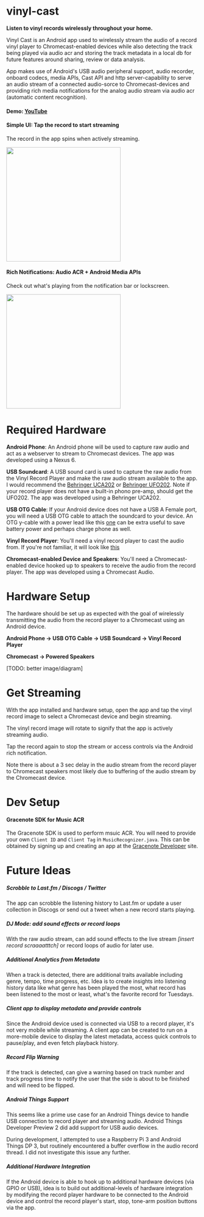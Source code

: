 # vinyl-cast

**Listen to vinyl records wirelessly throughout your home.**

Vinyl Cast is an Android app used to wirelessly stream the audio of a record vinyl player to Chromecast-enabled devices while also detecting the track being played via audio acr and storing the track metadata in a local db for future features around sharing, review or data analysis.

App makes use of Android's USB audio peripheral support, audio recorder, onboard codecs, media APIs, Cast API and http server-capability to serve an audio stream of a connected audio-sorce to Chromecast-devices and providing rich media notifications for the analog audio stream via audio acr (automatic content recognition).

#### Demo: [YouTube](https://youtu.be/HBDkxEvCcHQ)

#### Simple UI: Tap the record to start streaming

The record in the app spins when actively streaming.

<img src="https://cloud.githubusercontent.com/assets/3988421/24994190/524ae738-1fef-11e7-9a33-0e585112228c.png" width="300">

#### Rich Notifications: Audio ACR + Android Media APIs

Check out what's playing from the notification bar or lockscreen.

<img src="https://cloud.githubusercontent.com/assets/3988421/24994901/6d4dd452-1ff2-11e7-92d7-ef6ae8061901.png" width="300">

# Required Hardware

**Android Phone**: An Android phone will be used to capture raw audio and act as a webserver to stream to Chromecast devices. The app was developed using a Nexus 6.

**USB Soundcard**: A USB sound card is used to capture the raw audio from the Vinyl Record Player and make the raw audio stream available to the app. I would recommend the [Behringer UCA202](http://a.co/35VGwrV) or [Behringer UFO202](http://a.co/hThUxAL). Note if your record player does not have a built-in phono pre-amp, should get the UFO202. The app was developed using a Behringer UCA202. 

**USB OTG Cable**: If your Android device does not have a USB A Female port, you will need a USB OTG cable to attach the soundcard to your device. An OTG y-cable with a power lead like this [one](http://a.co/b7Qw9NI) can be extra useful to save battery power and perhaps charge phone as well.

**Vinyl Record Player**: You'll need a vinyl record player to cast the audio from. If you're not familiar, it will look like [this](http://a.co/63s5QD1)

**Chromecast-enabled Device and Speakers**: You'll need a Chromecast-enabled device hooked up to speakers to receive the audio from the record player. The app was developed using a Chromecast Audio.

# Hardware Setup

The hardware should be set up as expected with the goal of wirelessly transmitting the audio from the record player to a Chromecast using an Android device.

**Android Phone -> USB OTG Cable -> USB Soundcard -> Vinyl Record Player**

**Chromecast -> Powered Speakers**

[TODO: better image/diagram]

# Get Streaming
With the app installed and hardware setup, open the app and tap the vinyl record image to select a Chromecast device and begin streaming.

The vinyl record image will rotate to signify that the app is actively streaming audio.

Tap the record again to stop the stream or access controls via the Android rich notification.

Note there is about a 3 sec delay in the audio stream from the record player to Chromecast speakers most likely due to buffering of the audio stream by the Chromecast device.

# Dev Setup

#### Gracenote SDK for Music ACR
The Gracenote SDK is used to perform msuic ACR. You will need to provide your own `Client ID` and `Client Tag` in `MusicRecognizer.java`. This can be obtained by signing up and creating an app at the [Gracenote Developer](https://developer.gracenote.com/gnsdk) site.


# Future Ideas

##### Scrobble to Last.fm / Discogs / Twitter
The app can scrobble the listening history to Last.fm or update a user collection in Discogs or send out a tweet when a new record starts playing.

##### DJ Mode: add sound effects or record loops
With the raw audio stream, can add sound effects to the live stream *[insert record scraaaatttch]* or record loops of audio for later use.

##### Additional Analytics from Metadata
When a track is detected, there are additional traits available including genre, tempo, time progress, etc. Idea is to create insights into listening history data like what genre has been played the most, what record has been listened to the most or least, what's the favorite record for Tuesdays.

##### Client app to display metadata and provide controls
Since the Android device used is connected via USB to a record player, it's not very mobile while streaming. A client app can be created to run on a more-mobile device to display the latest metadata, access quick controls to pause/play, and even fetch playback history.

##### Record Flip Warning
If the track is detected, can give a warning based on track number and track progress time to notify the user that the side is about to be finished and will need to be flipped.

##### Android Things Support
This seems like a prime use case for an Android Things device to handle USB connection to record player and streaming audio. Android Things Developer Preview 2 did add support for USB audio devices.

During development, I attempted to use a Raspberry Pi 3 and Android Things DP 3, but routinely encountered a buffer overflow in the audio record thread. I did not investigate this issue any further.

##### Additional Hardware Integration
If the Android device is able to hook up to additional hardware devices (via GPIO or USB), idea is to build out additional-levels of hardware integration by modifying the record player hardware to be connected to the Android device and control the record player's start, stop, tone-arm position buttons via the app.